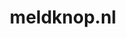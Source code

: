 ---
layout: post
title: "meldknop.nl"
internal_url: "/dutchgov/meldknop.nl.html"
subdomains_count: 9
all_subdomains_count: 9
urls_count: 9
ssl_rank: 0
http_rank: 33.888888888889
url_link: /data/meldknop.nl/urls.txt
all_subdomains_link: /data/meldknop.nl/all_subdomains.txt
subdomains_link: /data/meldknop.nl/subdomains.txt
categories: dutchgov
---